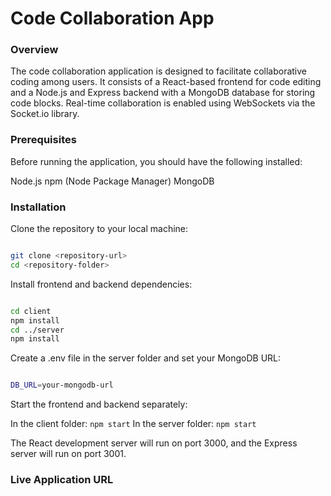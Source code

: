 # Code Collaboration App

### Overview
The code collaboration application is designed to facilitate collaborative coding among users.
It consists of a React-based frontend for code editing and a Node.js and Express backend with a MongoDB database for storing code blocks.
Real-time collaboration is enabled using WebSockets via the Socket.io library.

### Prerequisites
Before running the application, you should have the following installed:

Node.js
npm (Node Package Manager)
MongoDB

### Installation
Clone the repository to your local machine:

```bash

git clone <repository-url>
cd <repository-folder>


```
Install frontend and backend dependencies:

```bash

cd client
npm install
cd ../server
npm install


```

Create a .env file in the server folder and set your MongoDB URL:

```bash

DB_URL=your-mongodb-url

```

Start the frontend and backend separately:

In the client folder:
`npm start`
In the server folder:
`npm start`

The React development server will run on port 3000, and the Express server will run on port 3001.


### Live Application URL

